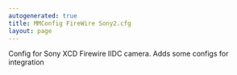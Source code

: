 ```yaml
---
autogenerated: true
title: MMConfig FireWire Sony2.cfg
layout: page
---
```


Config for Sony XCD Firewire IIDC camera. Adds some configs for
integration
